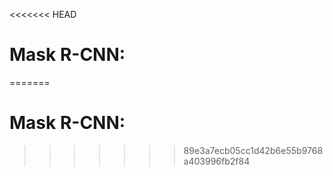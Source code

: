 <<<<<<< HEAD
# Mask R-CNN:

=======
# Mask R-CNN:

>>>>>>> 89e3a7ecb05cc1d42b6e55b9768a403996fb2f84
